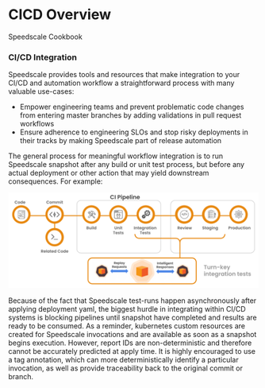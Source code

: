 
# CICD Overview

Speedscale Cookbook

### CI/CD Integration <a href="#cicd-integration" id="cicd-integration"></a>

Speedscale provides tools and resources that make integration to your CI/CD and automation workflow a straightforward process with many valuable use-cases:

* Empower engineering teams and prevent problematic code changes from entering master branches by adding validations in pull request workflows
* Ensure adherence to engineering SLOs and stop risky deployments in their tracks by making Speedscale part of release automation

The general process for meaningful workflow integration is to run Speedscale snapshot after any build or unit test process, but before any actual deployment or other action that may yield downstream consequences. For example:

![CI Pipeline](./screen-shot-2021-07-19-at-9.12.20-pm.png)

Because of the fact that Speedscale test-runs happen asynchronously after applying deployment yaml, the biggest hurdle in integrating within CI/CD systems is blocking pipelines until snapshot have completed and results are ready to be consumed. As a reminder, kubernetes custom resources are created for Speedscale invocations and are available as soon as a snapshot begins execution. However, report IDs are non-deterministic and therefore cannot be accurately predicted at apply time. It is highly encouraged to use a tag annotation, which can more deterministically identify a particular invocation, as well as provide traceability back to the original commit or branch.

